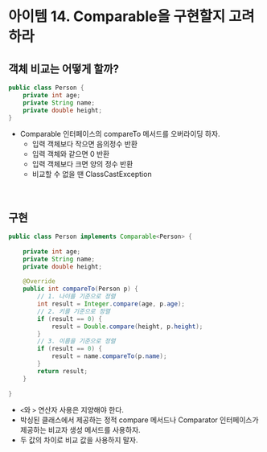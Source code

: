 # 아이템 14. Comparable을 구현할지 고려하라

## 객체 비교는 어떻게 할까?

```java
public class Person {
    private int age;
    private String name;
    private double height;
}
```

* Comparable 인터페이스의 compareTo 메서드를 오버라이딩 하자.
    * 입력 객체보다 작으면 음의정수 반환
    * 입력 객체와 같으면 0 반환
    * 입력 객체보다 크면 양의 정수 반환
    * 비교할 수 없을 땐 ClassCastException

<br> 

## 구현

```java
public class Person implements Comparable<Person> {
    
    private int age;
    private String name;
    private double height;
    
    @Override
    public int compareTo(Person p) {
        // 1. 나이를 기준으로 정렬
        int result = Integer.compare(age, p.age);
        // 2. 키를 기준으로 정렬
        if (result == 0) {
            result = Double.compare(height, p.height);
        }
        // 3. 이름을 기준으로 정렬
        if (result == 0) {
            result = name.compareTo(p.name);
        }
        return result;
    }
    
}
```
* `<`와 `>` 연산자 사용은 지양해야 한다.
* 박싱된 클래스에서 제공하는 정적 compare 메서드나 Comparator 인터페이스가 제공하는 비교자 생성 메서드를 사용하자.
* 두 값의 차이로 비교 값을 사용하지 말자.